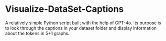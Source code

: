 # Visualize-DataSet-Captions
A relatively simple Python script built with the help of GPT-4o. Its purpose is to look through the captions in your dataset folder and display information about the tokens in 5+1 graphs.
